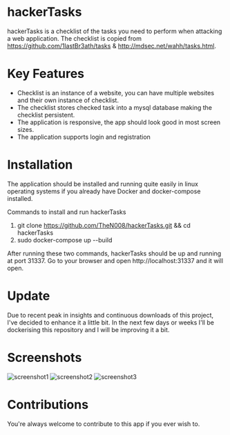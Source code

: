 # hackerTasks
hackerTasks is a checklist of the tasks you need to perform when attacking a web application. The checklist is copied from https://github.com/1lastBr3ath/tasks & http://mdsec.net/wahh/tasks.html.

# Key Features
- Checklist is an instance of a website, you can have multiple websites and their own instance of checklist.
- The checklist stores checked task into a mysql database making the checklist persistent.
- The application is responsive, the app should look good in most screen sizes.
- The application supports login and registration

# Installation
  The application should be installed and running quite easily in linux operating systems if you already have Docker and docker-compose installed.
  
  Commands to install and run hackerTasks
  
  1. git clone https://github.com/TheN008/hackerTasks.git && cd hackerTasks
  2. sudo docker-compose up --build

After running these two commands, hackerTasks should be up and running at port 31337. Go to your browser and open http://localhost:31337 and it will open. 
  
  
# Update

Due to recent peak in insights and continuous downloads of this project, I've decided to enhance it a little bit.
In the next few days or weeks I'll be dockerising this repository and I will be improving it a bit.



# Screenshots
  ![screenshot1](https://user-images.githubusercontent.com/22111782/46867219-da920980-ce41-11e8-8ecc-cd336712ee97.png)
  ![screenshot2](https://user-images.githubusercontent.com/22111782/46867252-f72e4180-ce41-11e8-9a48-39af0e739d66.png)
  ![screenshot3](https://user-images.githubusercontent.com/22111782/46867262-01e8d680-ce42-11e8-8226-7b1aff1b17d0.png)

# Contributions
  You're always welcome to contribute to this app if you ever wish to. 

